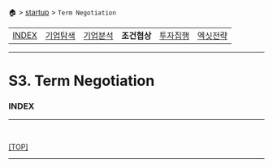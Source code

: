 🏠 > [startup](../) > `Term Negotiation`

<table>
  <tr>
    <td><a href="Readme.md">INDEX </a></td>
    <td><a href="../S1_Exploration/" >기업탐색</a></td>
    <td><a href="../S2_Analysis/" >기업분석</a></td>
    <td><b href="../S3_Negotiation/" >조건협상</b></td>
    <td><a href="../S4_Execution/" >투자집행</a></td>
    <td><a href="../S5_Exit/)" >엑싯전략</a></td>
  </tr>
</table>

---
# S3. Term Negotiation

### INDEX

---

<br/>

[[TOP]](#index)

---